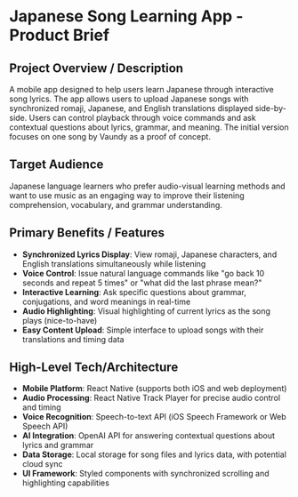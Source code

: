 # Japanese Song Learning App - Product Brief

## Project Overview / Description
A mobile app designed to help users learn Japanese through interactive song lyrics. The app allows users to upload Japanese songs with synchronized romaji, Japanese, and English translations displayed side-by-side. Users can control playback through voice commands and ask contextual questions about lyrics, grammar, and meaning. The initial version focuses on one song by Vaundy as a proof of concept.

## Target Audience
Japanese language learners who prefer audio-visual learning methods and want to use music as an engaging way to improve their listening comprehension, vocabulary, and grammar understanding.

## Primary Benefits / Features
- **Synchronized Lyrics Display**: View romaji, Japanese characters, and English translations simultaneously while listening
- **Voice Control**: Issue natural language commands like "go back 10 seconds and repeat 5 times" or "what did the last phrase mean?"
- **Interactive Learning**: Ask specific questions about grammar, conjugations, and word meanings in real-time
- **Audio Highlighting**: Visual highlighting of current lyrics as the song plays (nice-to-have)
- **Easy Content Upload**: Simple interface to upload songs with their translations and timing data

## High-Level Tech/Architecture
- **Mobile Platform**: React Native (supports both iOS and web deployment)
- **Audio Processing**: React Native Track Player for precise audio control and timing
- **Voice Recognition**: Speech-to-text API (iOS Speech Framework or Web Speech API)
- **AI Integration**: OpenAI API for answering contextual questions about lyrics and grammar
- **Data Storage**: Local storage for song files and lyrics data, with potential cloud sync
- **UI Framework**: Styled components with synchronized scrolling and highlighting capabilities


